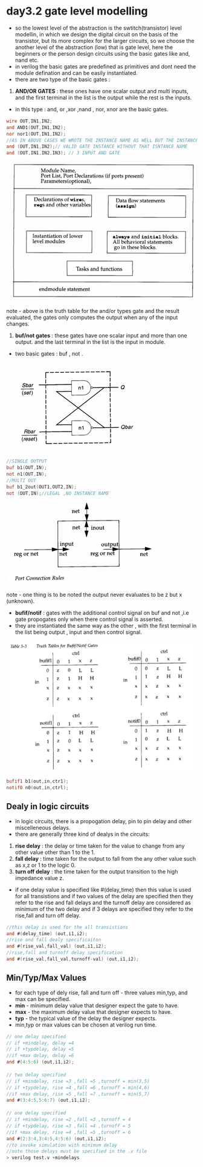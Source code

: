 # day3.2 gate level modelling

- so the lowest level of the abstraction is the swtitch(transistor) level modellin, in which we design the digital circuit on the basis of the transistor, but its more complex for the larger circuits, so we choose the another level of the abstraction (low) that is gate level, here the beginners or the person design circuits using the basic gates like and, nand etc.
- in verilog the basic gates are predefined as primitives and dont need the module defination and can be easily instantiated.
- there are two type of the basic gates :
1. **AND/OR GATES** : these ones have one scalar output and multi inputs, and the first terminal in the list is the output while the rest is the inputs.
- in this type : and, or ,xor ,nand , nor, xnor are the basic gates.

```verilog
wire OUT,IN1,IN2;
and AND1(OUT,IN1,IN2); 
nor nor1(OUT,IN1,IN2);
//AS IN ABOVE CASES WE WROTE THE INSTANCE NAME AS WELL BUT THE INSTANCE NAME IS OPTIONAL FOR THE PRIMITIVE AS RHE OUTPUT WILL BE STORED IN THE OUT.
and (OUT,IN1,IN2);// VALID GATE INSTANCE WITHOUT THAT ISNTANCE NAME 
and (OUT,IN1,IN2,IN3); // 3 INPUT AND GATE 
```

![image.png](image.png)

note - above is the truth table for the and/or types gate and the result evaluated, the gates only computes the output when any of the input changes.

1. **buf/not gates** : these gates have one scalar input and more than one output. and the last terminal in the list is the input in module.
- two basic gates : buf , not .

![image.png](image%201.png)

```verilog
//SINGLE OUTPUT
buf b1(OUT,IN);
not n1(OUT,IN);
//MULTI OUT
buf b1_2out(OUT1,OUT2,IN);
not (OUT,IN);//LEGAL ,NO INSTANCE NAME 
```

![image.png](image%202.png)

note - one thing is to be noted the output never evaluates to be z but x (unknown).

- **bufif/notif** : gates with the additional control signal on buf and not ,i.e gate propogates only when there control signal is  asserted.
- they are instantiated the same way as the other , with the first terminal in the list being output , input and then control signal.

![image.png](image%203.png)

```verilog
bufif1 b1(out,in,ctr1);
notif0 n0(out,in,ctrl);
```

## Dealy in logic circuits

- in logic circuits, there is a propogation delay, pin to pin delay and other miscelleneous delays.
- there are generally three kind of dealys in the circuits:
1. **rise delay** : the delay or time taken for the value to change from any other value other than 1 to the 1.
2. **fall delay** : time taken for the output to fall from the any other value such as x,z or 1 to the logic 0.
3. **turn off delay** : the time taken for the output transition to the high impedance value z.
- if one delay value is specified like #(delay_time) then this value is used for all transistions and if two values of the delay are specified then they refer to the rise and fall delays and the turnoff delay are considered as minimum of the two delay and if 3 delays  are specified they refer to the rise,fall and turn off delay.

```verilog
//this delay is used for the all transistions
and #(delay_time) (out,i1,i2);
//rise and fall dealy specificaiton
and #(rise_val,fall_val) (out,i1,i2);
//rise,fall and turnoff delay specification
and #(rise_val,fall_val,turnoff-val) (out,i1,i2);
```

## Min/Typ/Max Values

- for each type of dely rise, fall and turn off - three values min,typ, and max can be specified.
- **min** - minimum delay value that designer expect the gate to have.
- **max** - the maximum delay value that designer expects to have.
- **typ** - the typical value of the delay the designer expects.
- min,typ or max values can be chosen at  verilog run time.

```verilog
// one delay specified 
// if +mindelay, delay =4
// if +typdelay, delay =5
//if +max delay, delay =6
and #(4:5:6) (out,i1,i2);

// two delay specified 
// if +mindelay, rise =3 ,fall =5 ,turnoff = min(3,5)
// if +typdelay, rise =4 ,fall =6 ,turnoff = min(4,6)
//if +max delay, rise =5 ,fall =7 ,turnoff = min(5,7)
and #(3:4:5,5:6:7) (out,i1,i2);

// one delay specified 
// if +mindelay, rise =2 ,fall =3 ,turnoff = 4
// if +typdelay, rise =3 ,fall =4 ,turnoff = 5
//if +max delay, rise =4 ,fall =5 ,turnoff = 6
and #(2:3:4,3:4:5,4:5:6) (out,i1,i2);
//to invoke simulation with minimum delay
//note those delays must be specified in the .v file 
> verilog test.v +mindelays
```